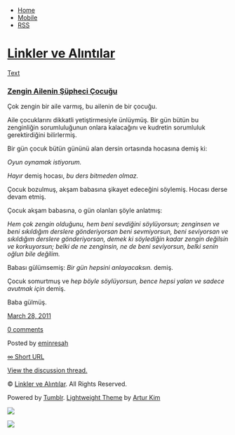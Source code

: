 -   [Home](/)
-   [Mobile](/mobile)
-   [RSS](http://eminresah.tumblr.com/rss)

[Linkler ve Alıntılar](/)
=========================

[Text](http://eminresah.tumblr.com/post/4148814898/zengin-ailenin-supheci-cocugu)

### [Zengin Ailenin Şüpheci Çocuğu](http://eminresah.tumblr.com/post/4148814898/zengin-ailenin-supheci-cocugu)

Çok zengin bir aile varmış, bu ailenin de bir çocuğu.

Aile çocuklarını dikkatli yetiştirmesiyle ünlüymüş. Bir gün bütün bu
zenginliğin sorumluluğunun onlara kalacağını ve kudretin sorumluluk
gerektirdiğini bilirlermiş.

Bir gün çocuk bütün gününü alan dersin ortasında hocasına demiş ki:

*Oyun oynamak istiyorum.*

*Hayır* demiş hocası, *bu ders bitmeden olmaz.*

Çocuk bozulmuş, akşam babasına şikayet edeceğini söylemiş. Hocası derse
devam etmiş.

Çocuk akşam babasına, o gün olanları şöyle anlatmış:

*Hem çok zengin olduğunu, hem beni sevdiğini söylüyorsun; zenginsen ve
beni sıkıldığım derslere gönderiyorsan beni sevmiyorsun, beni seviyorsan
ve sıkıldığım derslere gönderiyorsan, demek ki söylediğin kadar zengin
değilsin ve korkuyorsun; belki de ne zenginsin, ne de beni seviyorsun,
belki senin oğlun bile değilim.*

Babası gülümsemiş: *Bir gün hepsini anlayacaksın.* demiş.

Çocuk somurtmuş ve *hep böyle söylüyorsun, bence hepsi yalan ve sadece
avutmak için* demiş.

Baba gülmüş.

[March 28,
2011](http://eminresah.tumblr.com/post/4148814898/zengin-ailenin-supheci-cocugu)

[0
comments](http://eminresah.tumblr.com/post/4148814898/zengin-ailenin-supheci-cocugu#disqus_thread)

Posted by [eminresah](http://eminresah.tumblr.com/)

[∞ Short URL](http://tmblr.co/ZWS1Oy3tIUGo)

[View the discussion thread.](http://erblog.disqus.com/?url=ref)

© [Linkler ve Alıntılar](/). All Rights Reserved.

Powered by [Tumblr](http://tumblr.com). [Lightweight
Theme](http://www.tumblr.com/theme/10820) by [Artur
Kim](http://arturkim.com)

![](https://px.srvcs.tumblr.com/impixu?T=1434918890&J=eyJ0eXBlIjoidXJsIiwidXJsIjoiaHR0cDpcL1wvZW1pbnJlc2FoLnR1bWJsci5jb21cL3Bvc3RcLzQxNDg4MTQ4OThcL3plbmdpbi1haWxlbmluLXN1cGhlY2ktY29jdWd1IiwicmVxdHlwZSI6MCwicm91dGUiOiJcL3Bvc3RcLzppZFwvOnN1bW1hcnkiLCJub3NjcmlwdCI6MX0=&U=HNPCPDHPJA&K=12a3c6ff1e56882df19badf6778b0f6bfea2a2fe62ed5812667b450da3e325e3&R=)

![](https://px.srvcs.tumblr.com/impixu?T=1434918890&J=eyJ0eXBlIjoicG9zdCIsInVybCI6Imh0dHA6XC9cL2VtaW5yZXNhaC50dW1ibHIuY29tXC9wb3N0XC80MTQ4ODE0ODk4XC96ZW5naW4tYWlsZW5pbi1zdXBoZWNpLWNvY3VndSIsInJlcXR5cGUiOjAsInJvdXRlIjoiXC9wb3N0XC86aWRcLzpzdW1tYXJ5IiwicG9zdHMiOlt7InBvc3RpZCI6IjQxNDg4MTQ4OTgiLCJibG9naWQiOiIzNjQ4MDI4Iiwic291cmNlIjozM31dLCJub3NjcmlwdCI6MX0=&U=PFCCAABEAD&K=5bd569e7c2fe35ef9d330db3108776300e4b2e9e27af0cb8958b566751f1c7c0&R=)

